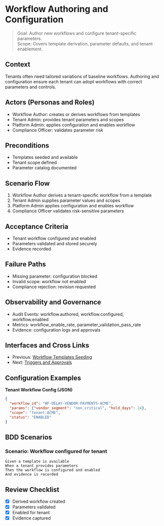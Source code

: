 # Workflow Authoring and Configuration

> Goal: Author new workflows and configure tenant-specific parameters.  
> Scope: Covers template derivation, parameter defaults, and tenant enablement.

## Context
Tenants often need tailored variations of baseline workflows. Authoring and configuration ensure each tenant can adopt workflows with correct parameters and controls.

## Actors (Personas and Roles)
- Workflow Author: creates or derives workflows from templates  
- Tenant Admin: provides tenant parameters and scopes  
- Platform Admin: applies configuration and enables workflow  
- Compliance Officer: validates parameter risk

## Preconditions
- Templates seeded and available  
- Tenant scope defined  
- Parameter catalog documented

## Scenario Flow
1. Workflow Author derives a tenant-specific workflow from a template  
2. Tenant Admin supplies parameter values and scopes  
3. Platform Admin applies configuration and enables workflow  
4. Compliance Officer validates risk-sensitive parameters

## Acceptance Criteria
- Tenant workflow configured and enabled  
- Parameters validated and stored securely  
- Evidence recorded

## Failure Paths
- Missing parameter: configuration blocked  
- Invalid scope: workflow not enabled  
- Compliance rejection: revision requested

## Observability and Governance
- Audit Events: workflow.authored, workflow.configured, workflow.enabled  
- Metrics: workflow_enable_rate, parameter_validation_pass_rate  
- Evidence: configuration logs and approvals

## Interfaces and Cross Links
- Previous: [Workflow Templates Seeding](08a-workflow-templates-seeding.md)  
- Next: [Triggers and Approvals](08c-triggers-approvals.md)

## Configuration Examples

**Tenant Workflow Config (JSON)**
```json
{
  "workflow_id": "WF-DELAY-VENDOR-PAYMENTS-ACME",
  "params": {"vendor_segment": "non_critical", "hold_days": 14},
  "scope": "tenant:ACME",
  "status": "ENABLED"
}
```

## BDD Scenarios

### Scenario: Workflow configured for tenant
```gherkin
Given a template is available
When a tenant provides parameters
Then the workflow is configured and enabled
And evidence is recorded
```

## Review Checklist
- [x] Derived workflow created  
- [x] Parameters validated  
- [x] Enabled for tenant  
- [x] Evidence captured  
